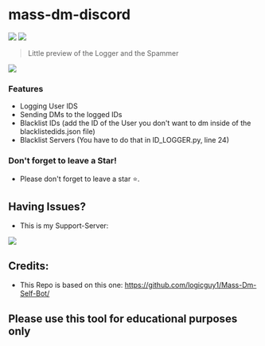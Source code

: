 # mass-dm-discord

![](https://cdn.discordapp.com/attachments/890913525017505792/897472933344198676/unknown.png)
![](https://cdn.discordapp.com/attachments/890913525017505792/897473943596838912/unknown.png)
> Little preview of the Logger and the Spammer
                
				
![](https://img.shields.io/badge/release-v1.0-blue)


### Features

- Logging User IDS
- Sending DMs to the logged IDs
- Blacklist IDs (add the ID of the User you don't want to dm inside of the blacklistedids.json file)
- Blacklist Servers (You have to do that in ID_LOGGER.py, line 24)

### Don't forget to leave a Star!

- Please don't forget to leave a star ⭐️.

## Having Issues?
- This is my Support-Server:
 
<a href = "https://discord.gg/NsRSaQNbYa"><img src="https://img.icons8.com/color/48/000000/discord.png"/></a>


## Credits:

- This Repo is based on this one: https://github.com/logicguy1/Mass-Dm-Self-Bot/

## Please use this tool for educational purposes only
